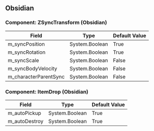 ## Obsidian

### Component: ZSyncTransform (Obsidian)

|Field|Type|Default Value|
|-----|----|-------------|
|m_syncPosition|System.Boolean|True|
|m_syncRotation|System.Boolean|True|
|m_syncScale|System.Boolean|False|
|m_syncBodyVelocity|System.Boolean|False|
|m_characterParentSync|System.Boolean|False|

### Component: ItemDrop (Obsidian)

|Field|Type|Default Value|
|-----|----|-------------|
|m_autoPickup|System.Boolean|True|
|m_autoDestroy|System.Boolean|True|

